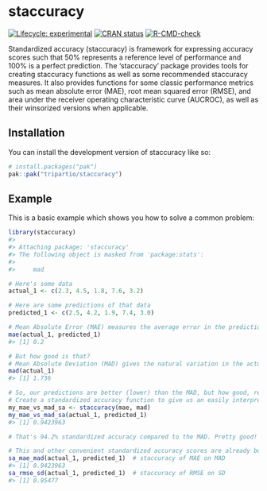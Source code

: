 
<!-- README.md is generated from README.Rmd. Please edit that file -->

# staccuracy

<!-- badges: start -->

[![Lifecycle:
experimental](https://img.shields.io/badge/lifecycle-experimental-orange.svg)](https://lifecycle.r-lib.org/articles/stages.html#experimental)
[![CRAN
status](https://www.r-pkg.org/badges/version/staccuracy)](https://CRAN.R-project.org/package=staccuracy)
[![R-CMD-check](https://github.com/tripartio/staccuracy/actions/workflows/R-CMD-check.yaml/badge.svg)](https://github.com/tripartio/staccuracy/actions/workflows/R-CMD-check.yaml)
<!-- badges: end -->

Standardized accuracy (staccuracy) is framework for expressing accuracy
scores such that 50% represents a reference level of performance and
100% is a perfect prediction. The ‘staccuracy’ package provides tools
for creating staccuracy functions as well as some recommended staccuracy
measures. It also provides functions for some classic performance
metrics such as mean absolute error (MAE), root mean squared error
(RMSE), and area under the receiver operating characteristic curve
(AUCROC), as well as their winsorized versions when applicable.

## Installation

You can install the development version of staccuracy like so:

``` r
# install.packages("pak")
pak::pak("tripartio/staccuracy")
```

## Example

This is a basic example which shows you how to solve a common problem:

``` r
library(staccuracy)
#> 
#> Attaching package: 'staccuracy'
#> The following object is masked from 'package:stats':
#> 
#>     mad

# Here's some data
actual_1 <- c(2.3, 4.5, 1.8, 7.6, 3.2)

# Here are some predictions of that data
predicted_1 <- c(2.5, 4.2, 1.9, 7.4, 3.0)

# Mean Absolute Error (MAE) measures the average error in the predictions
mae(actual_1, predicted_1)
#> [1] 0.2

# But how good is that? 
# Mean Absolute Deviation (MAD) gives the natural variation in the actual data around the mean; this is a point of comparison for the MAE.
mad(actual_1)
#> [1] 1.736

# So, our predictions are better (lower) than the MAD, but how good, really?
# Create a standardized accuracy function to give us an easily interpretable metric:
my_mae_vs_mad_sa <- staccuracy(mae, mad)
my_mae_vs_mad_sa(actual_1, predicted_1)
#> [1] 0.9423963

# That's 94.2% standardized accuracy compared to the MAD. Pretty good!

# This and other convenient standardized accuracy scores are already built in
sa_mae_mad(actual_1, predicted_1)  # staccuracy of MAE on MAD
#> [1] 0.9423963
sa_rmse_sd(actual_1, predicted_1)  # staccuracy of RMSE on SD
#> [1] 0.95477
```
